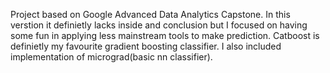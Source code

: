 Project based on Google Advanced Data Analytics Capstone. In this verstion it definietly lacks inside and conclusion but I focused on having some fun in applying less mainstream tools to make prediction. Catboost is definietly my favourite gradient boosting classifier. I also included implementation of micrograd(basic nn classifier).  
